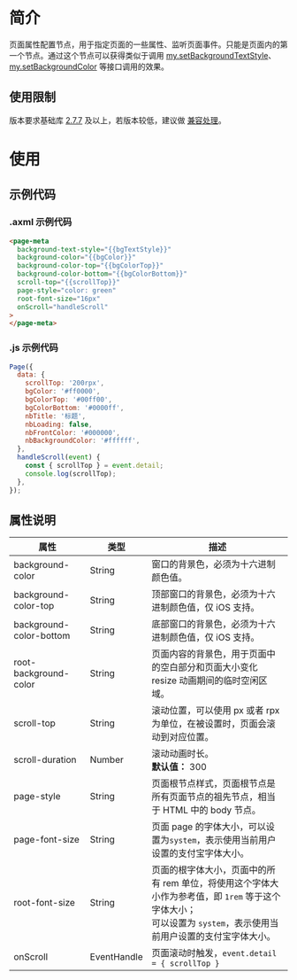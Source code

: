 # 简介

页面属性配置节点，用于指定页面的一些属性、监听页面事件。只能是页面内的第一个节点。通过这个节点可以获得类似于调用 [my.setBackgroundTextStyle](https://opendocs.alipay.com/mini/api/aamqae)、[my.setBackgroundColor](https://opendocs.alipay.com/mini/api/set-background) 等接口调用的效果。

## 使用限制

版本要求基础库 [2.7.7](https://opendocs.alipay.com/mini/framework/lib-upgrade-v2) 及以上，若版本较低，建议做 [兼容处理](https://opendocs.alipay.com/mini/framework/compatibility)。

# 使用

## 示例代码

### .axml 示例代码

```html
<page-meta
  background-text-style="{{bgTextStyle}}"
  background-color="{{bgColor}}"
  background-color-top="{{bgColorTop}}"
  background-color-bottom="{{bgColorBottom}}"
  scroll-top="{{scrollTop}}"
  page-style="color: green"
  root-font-size="16px"
  onScroll="handleScroll"
>
</page-meta>
```

### .js 示例代码

```javascript
Page({
  data: {
    scrollTop: '200rpx',
    bgColor: '#ff0000',
    bgColorTop: '#00ff00',
    bgColorBottom: '#0000ff',
    nbTitle: '标题',
    nbLoading: false,
    nbFrontColor: '#000000',
    nbBackgroundColor: '#ffffff',
  },
  handleScroll(event) {
    const { scrollTop } = event.detail;
    console.log(scrollTop);
  },
});
```

## 属性说明

| **属性** | **类型** | **描述** |
| --- | --- | --- |
| background-color | String | 窗口的背景色，必须为十六进制颜色值。 |
| background-color-top | String | 顶部窗口的背景色，必须为十六进制颜色值，仅 iOS 支持。 |
| background-color-bottom | String | 底部窗口的背景色，必须为十六进制颜色值，仅 iOS 支持。 |
| root-background-color | String | 页面内容的背景色，用于页面中的空白部分和页面大小变化 resize 动画期间的临时空闲区域。 |
| scroll-top | String | 滚动位置，可以使用 px 或者 rpx 为单位，在被设置时，页面会滚动到对应位置。 |
| scroll-duration | Number | 滚动动画时长。<br />**默认值：** 300 |
| page-style | String | 页面根节点样式，页面根节点是所有页面节点的祖先节点，相当于 HTML 中的 body 节点。 |
| page-font-size | String | 页面 page 的字体大小，可以设置为`system`，表示使用当前用户设置的支付宝字体大小。 |
| root-font-size | String | 页面的根字体大小，页面中的所有 rem 单位，将使用这个字体大小作为参考值，即 `1rem` 等于这个字体大小；<br />可以设置为 `system`，表示使用当前用户设置的支付宝字体大小。 |
| onScroll | EventHandle | 页面滚动时触发，`event.detail = { scrollTop }` |
